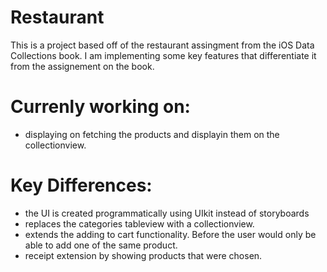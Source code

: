 # Restaurant

This is a project based off of the restaurant assingment from the iOS Data Collections book. I am implementing some key features that differentiate it from the assignement on the book.
 
 # Currenly working on: 
 - displaying on fetching the products and displayin them on the collectionview. 

 
# Key Differences: 
 - the UI is created programmatically using UIkit instead of storyboards
 - replaces the categories tableview with a collectionview. 
 - extends the adding to cart functionality. Before the user would only be able to add one of the same product. 
 - receipt extension by showing products that were chosen. 
